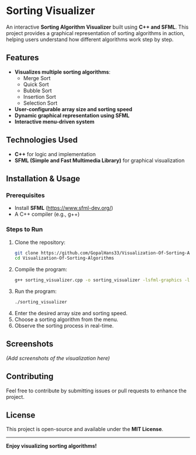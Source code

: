 # Sorting Visualizer

An interactive **Sorting Algorithm Visualizer** built using **C++ and SFML**. This project provides a graphical representation of sorting algorithms in action, helping users understand how different algorithms work step by step.

## Features
- **Visualizes multiple sorting algorithms**:
  - Merge Sort
  - Quick Sort
  - Bubble Sort
  - Insertion Sort
  - Selection Sort
- **User-configurable array size and sorting speed**
- **Dynamic graphical representation using SFML**
- **Interactive menu-driven system**

## Technologies Used
- **C++** for logic and implementation
- **SFML (Simple and Fast Multimedia Library)** for graphical visualization

## Installation & Usage
### Prerequisites
- Install **SFML** (https://www.sfml-dev.org/)
- A C++ compiler (e.g., g++)

### Steps to Run
1. Clone the repository:
   ```bash
   git clone https://github.com/GopalHans33/Visualization-Of-Sorting-Algorithms.git
   cd Visualization-Of-Sorting-Algorithms
   ```
2. Compile the program:
   ```bash
   g++ sorting_visualizer.cpp -o sorting_visualizer -lsfml-graphics -lsfml-window -lsfml-system
   ```
3. Run the program:
   ```bash
   ./sorting_visualizer
   ```
4. Enter the desired array size and sorting speed.
5. Choose a sorting algorithm from the menu.
6. Observe the sorting process in real-time.

## Screenshots
*(Add screenshots of the visualization here)*

## Contributing
Feel free to contribute by submitting issues or pull requests to enhance the project.

## License
This project is open-source and available under the **MIT License**.

---
**Enjoy visualizing sorting algorithms!**
